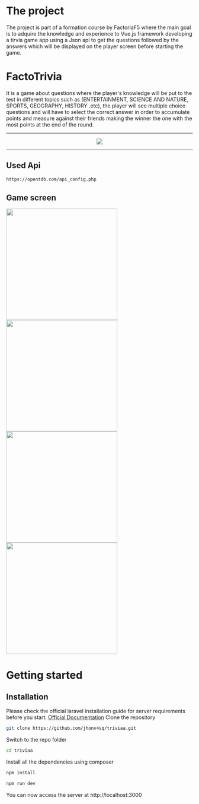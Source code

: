 # The project

The project is part of a formation course by FactoriaF5 where the main goal is to adquire the knowledge and experience to Vue.js framework developing a tirvia game app using a Json api to get the questions followed by the answers which will be displayed on the player screen before starting the game.

# FactoTrivia
It is a game about questions where the player's knowledge will be put to the test in different topics such as (ENTERTAINMENT, SCIENCE AND NATURE, SPORTS, GEOGRAPHY, HISTORY .etc), the player will see multiple choice questions and will have to select the correct answer in order to accumulate points and measure against their friends making the winner the one with the most points at the end of the round.

------------

<div align="center"><img src="https://i.postimg.cc/CdTfM7sQ/Logo-1.png"></div>

------------


## Used Api
```bash
https://opentdb.com/api_config.php
```

## Game screen

<div style="display:flex;flex-wrap:wrap;justify-content:space-between;">
<img style="width:300px" src="https://i.postimg.cc/c6qCQc6G/Screenshot-20220512-220813-Chrome.jpg">
<img style="width:300px" src="https://i.postimg.cc/ZK3FX783/Screenshot-20220512-220827-Chrome.jpg">
<img style="width:300px" src="https://i.postimg.cc/bJWkBkd3/Screenshot-20220512-220840-Chrome.jpg">
<img style="width:300px" src="https://i.postimg.cc/hPFV8LkG/Screenshot-20220512-220956-Chrome.jpg">
</div>


# Getting started
## Installation

Please check the official laravel installation guide for server requirements before you start. [Official Documentation](https://laravel.com/docs/5.4/installation#installation)
Clone the repository
```bash
git clone https://github.com/jhonv4sq/triviaa.git
```
Switch to the repo folder
```bash
cd triviaa
```
Install all the dependencies using composer
```bash
npm install
```
```bash
npm run dev
```
You can now access the server at http://localhost:3000
